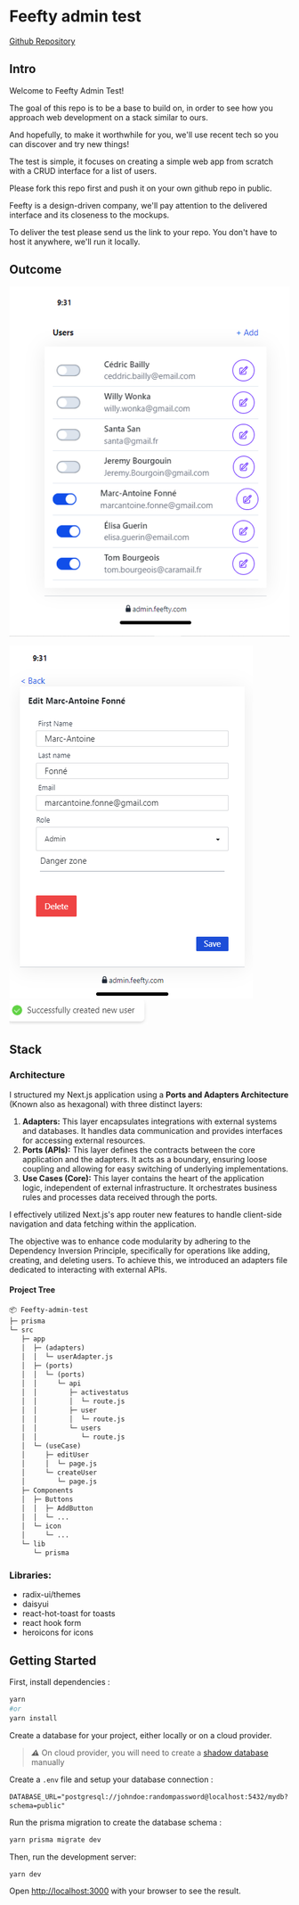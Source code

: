 # Feefty admin test

[Github Repository](https://github.com/Feefty/feefty-admin-test)

## Intro

Welcome to Feefty Admin Test!

The goal of this repo is to be a base to build on, in order to see how you approach web development on a stack similar to ours.

And hopefully, to make it worthwhile for you, we'll use recent tech so you can discover and try new things!

The test is simple, it focuses on creating a simple web app from scratch with a CRUD interface for a list of users.

Please fork this repo first and push it on your own github repo in public.

Feefty is a design-driven company, we'll pay attention to the delivered interface and its closeness to the mockups.

To deliver the test please send us the link to your repo. You don't have to host it anywhere, we'll run it locally.

## Outcome




![Users](docs/outcome/list.png)

![Users Edit](docs/outcome/edit.png)
![toast](docs/outcome/toast.png)

## Stack

### Architecture

I structured my Next.js application using a **Ports and Adapters Architecture** (Known also as hexagonal) with three distinct layers:

  1. **Adapters:** This layer encapsulates integrations with external systems and databases. It handles data communication and provides interfaces for accessing external resources.
  2. **Ports (APIs):** This layer defines the contracts between the core application and the adapters. It acts as a boundary, ensuring loose coupling and allowing for easy switching of underlying implementations.
  3. **Use Cases (Core):** This layer contains the heart of the application logic, independent of external infrastructure. It orchestrates business rules and processes data received through the ports.

I effectively utilized Next.js's app router new features to handle client-side navigation and data fetching within the application.

The objective was to enhance code modularity by adhering to the Dependency Inversion Principle, specifically for operations like adding, creating, and deleting users. To achieve this, we introduced an adapters file dedicated to interacting with external APIs.  


#### Project Tree 
```
📦 Feefty-admin-test
├─ prisma
└─ src
   ├─ app
   │  ├─ (adapters)
   │  │  └─ userAdapter.js
   │  ├─ (ports)
   │  │  └─ (ports)
   │  │     └─ api
   │  │        ├─ activestatus
   │  │        │  └─ route.js
   │  │        ├─ user
   │  │        │  └─ route.js
   │  │        └─ users
   │  │           └─ route.js
   │  └─ (useCase)
   │     ├─ editUser
   │     │  └─ page.js
   │     └─ createUser
   │        └─ page.js
   ├─ Components
   │  ├─ Buttons
   │  │  ├─ AddButton
   │  │  └─ ...
   │  └─ icon
   │     └─ ...
   └─ lib
      └─ prisma
```


### Libraries:

  - radix-ui/themes
  - daisyui
  - react-hot-toast for toasts
  - react hook form
  - heroicons for icons

## Getting Started

First, install dependencies :

```bash
yarn
#or
yarn install
```

Create a database for your project, either locally or on a cloud provider.

> **_⚠️_** On cloud provider, you will need to create a [shadow database](https://www.prisma.io/docs/concepts/components/prisma-migrate/shadow-database) manually

Create a `.env` file and setup your database connection :

```env
DATABASE_URL="postgresql://johndoe:randompassword@localhost:5432/mydb?schema=public"
```

Run the prisma migration to create the database schema :

```bash
yarn prisma migrate dev
```

Then, run the development server:

```bash
yarn dev
```

Open [http://localhost:3000](http://localhost:3000) with your browser to see the result.
